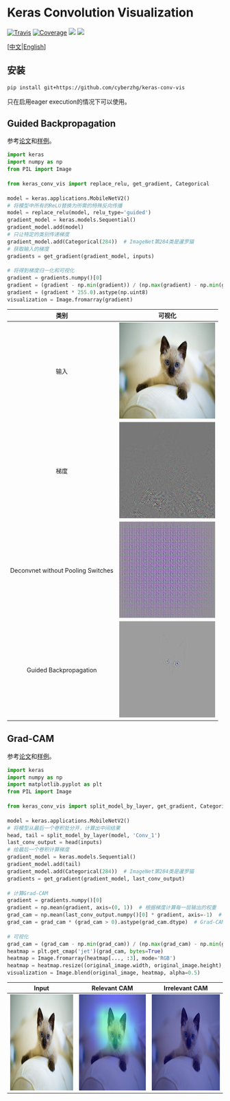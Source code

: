 # Keras Convolution Visualization

[![Travis](https://travis-ci.com/CyberZHG/keras-conv-vis.svg?branch=master)](https://travis-ci.org/CyberZHG/keras-conv-vis)
[![Coverage](https://coveralls.io/repos/github/CyberZHG/keras-conv-vis/badge.svg?branch=master)](https://coveralls.io/github/CyberZHG/keras-conv-vis)
![](https://img.shields.io/badge/keras-tensorflow-blue.svg)
![](https://img.shields.io/badge/keras-tf.keras-blue.svg)

\[[中文](https://github.com/CyberZHG/keras-conv-vis/blob/master/README.zh-CN.md)|[English](https://github.com/CyberZHG/keras-conv-vis/blob/master/README.md)\]

## 安装

```bash
pip install git+https://github.com/cyberzhg/keras-conv-vis
```

只在启用eager execution的情况下可以使用。

## Guided Backpropagation

参考[论文](https://arxiv.org/pdf/1412.6806.pdf)和[样例](./demo/guided_backpropagation.py)。

```python
import keras
import numpy as np
from PIL import Image

from keras_conv_vis import replace_relu, get_gradient, Categorical

model = keras.applications.MobileNetV2()
# 将模型中所有的ReLU替换为所需的特殊反向传播
model = replace_relu(model, relu_type='guided')
gradient_model = keras.models.Sequential()
gradient_model.add(model)
# 只让特定的类别传递梯度
gradient_model.add(Categorical(284))  # ImageNet第284类是暹罗猫
# 获取输入的梯度
gradients = get_gradient(gradient_model, inputs)

# 将得到梯度归一化和可视化
gradient = gradients.numpy()[0]
gradient = (gradient - np.min(gradient)) / (np.max(gradient) - np.min(gradient) + 1e-4)
gradient = (gradient * 255.0).astype(np.uint8)
visualization = Image.fromarray(gradient)
```

| 类别 | 可视化 |
|:-:|:-:|
| 输入 | <img src="https://github.com/CyberZHG/keras-conv-vis/raw/master/samples/cat.jpg" width="224" height="224" /> |
| 梯度 | <img src="https://github.com/CyberZHG/keras-conv-vis/raw/master/samples/cat_gradient_relevant.jpg" width="224" height="224" /> |
| Deconvnet without Pooling Switches | <img src="https://github.com/CyberZHG/keras-conv-vis/raw/master/samples/cat_deconvnet_relevant.jpg" width="224" height="224" /> |
| Guided Backpropagation | <img src="https://github.com/CyberZHG/keras-conv-vis/raw/master/samples/cat_guided_relevant.jpg" width="224" height="224" /> |


## Grad-CAM


参考[论文](https://arxiv.org/abs/1610.02391)和[样例](https://github.com/CyberZHG/keras-conv-vis/blob/master/demo/grad_cam.py)。

```python
import keras
import numpy as np
import matplotlib.pyplot as plt
from PIL import Image

from keras_conv_vis import split_model_by_layer, get_gradient, Categorical

model = keras.applications.MobileNetV2()
# 将模型从最后一个卷积处分开，计算出中间结果
head, tail = split_model_by_layer(model, 'Conv_1')
last_conv_output = head(inputs)
# 给最后一个卷积计算梯度
gradient_model = keras.models.Sequential()
gradient_model.add(tail)
gradient_model.add(Categorical(284))  # ImageNet第284类是暹罗猫
gradients = get_gradient(gradient_model, last_conv_output)

# 计算Grad-CAM
gradient = gradients.numpy()[0]
gradient = np.mean(gradient, axis=(0, 1))  # 根据梯度计算每一层输出的权重
grad_cam = np.mean(last_conv_output.numpy()[0] * gradient, axis=-1)  # 对卷积输出进行加权求和
grad_cam = grad_cam * (grad_cam > 0).astype(grad_cam.dtype)  # Grad-CAM输出需要经过ReLU

# 可视化
grad_cam = (grad_cam - np.min(grad_cam)) / (np.max(grad_cam) - np.min(grad_cam) + 1e-4)
heatmap = plt.get_cmap('jet')(grad_cam, bytes=True)
heatmap = Image.fromarray(heatmap[..., :3], mode='RGB')
heatmap = heatmap.resize((original_image.width, original_image.height), resample=Image.BILINEAR)
visualization = Image.blend(original_image, heatmap, alpha=0.5)
```

| Input | Relevant CAM | Irrelevant CAM|
|:-:|:-:|:-:|
| <img src="https://github.com/CyberZHG/keras-conv-vis/raw/master/samples/cat.jpg" width="224" height="224" /> | <img src="https://github.com/CyberZHG/keras-conv-vis/raw/master/samples/cat_grad-cam_relevant.jpg" width="224" height="224" /> | <img src="https://github.com/CyberZHG/keras-conv-vis/raw/master/samples/cat_grad-cam_irrelevant.jpg" width="224" height="224" /> |
